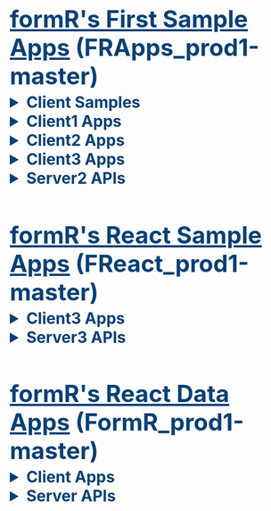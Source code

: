 <body >
  <style>
    h1 {                font-size: 42px; color: #084074; margin-bottom: 5px; } 
    details > summary { font-size: 28px; color: #084074; font-weight:  bold; }
    h3 { margin-top:  10px; margin-block-start: -10px; margin-block-end: -1px; } 
    p  { margin-top: -15px; margin-block-start:   0px; margin-bottom:    20px; } 
  </style> 

  <div style="padding-left: 20px;">
  
# <u>formR's First Sample Apps</u> (FRApps_prod1-master)  

<details>
  <summary>Client Samples</summary> 

  - ### 1c. CSS-Samples 
      19 folders containing zip files of 176 CSS Sample files from Maximilian's course

  - ### 2c. HTML Widgets 
      9 folders containing HTML files from Brad Traversy's course.

</details> 
<details>
  <summary>Client1 Apps</summary>

  - ### 1c1. My HTML Custom App
      A simple responsive app using HTML and .CSS styles

</details> 
<details>
  <summary>Client2 Apps</summary> 

  - ### 1c2. My Javascript Custom App
      A refactored JavaScript app using My HTML Custom App
  - ### 2c2. My Javascript Click Samples
      A refactored JavaScript app using My HTML Custom App
  - ### 3c2. JavaScript FAQs App
      A simple JavaScript app to display FAQs using collapsing detail / summary items
  
  - ### 4c2. JavaScript Cards App 
      A simple JavaScript app to display cards using a collapsing carousel 

  - ### 5c2. JavaScript JSON Data App 
      A simple JavaScript app to retreive JSON data requested with an API call.

</details> 
<details>
  <summary>Client3 Apps</summary> 

  - ### 1c3. Simple Lit Component App
      A clean Lit component 

  - ### 2c3. Lit Cards and FAQs App
      A simple Lit app to display FAQs using collapsing cards and detail / summary items
  
  - ### 3c3. Lit App with API 
      A simple Lit app requesting data from a server API  

</details> 
<details>
  <summary>Server2 APIs</summary> 

  - ### 4s2. JSON Data API 
      A simple API to return JSON data requested with an API call.

</details> 


# <u>formR's React Sample Apps</u> (FReact_prod1-master)  

</details> 
<details>
  <summary>Client3 Apps</summary> 

  - ### 1c3. React Cards and FAQs App
      A simple React app to display FAQs using collapsing cards and detail / summary items

  - ### 2c3. React Empty App
      A clean React client app with only one line of HTML and all the React dependancies.

  - ### 3c3. React Button 
      A simple button componant using React deployed from an Internet CDN.

  - ### 4c3. React App with No API
      A simple React app using client-side routes and data.

  - ### 5c3. React App with API 
      A simple React app using client-side routes and data served with an API call.

  - ### 6c3. My React Custom App 
      A simple React client app that can be used as a home page template.

</details> 
<details>
  <summary>Server3 APIs</summary> 

  - ### 5s3. React Data API 
      A simple React API to return data requested with an API call.

</details> 


# <u>formR's React Data Apps</u> (FormR_prod1-master) 

<details>
  <summary>Client Apps</summary> 

  - ### 1c. World
      A React client app to view data in the World database.

  - ### 3c. RAuth 
      A React client app to authenticate users in the RAuth table.

  - ### 4c. Admin
      A React client app to view, add, edit or delete users in the RAuth table 
      
  - ### 5c. formR
      A React client app to view, add, edit or delete data in the World database    

</details> 
<details>
  <summary>Server APIs</summary> 

  - ### 1s. World
      A React server api to view data in the World database.

  - ### 3s. RAuth 
      A React server api to authenticate users in the RAuth table.

  - ### 4s. Admin
      A React server api to view, add, edit or delete users in the RAuth table 
      
  - ### 5s. formR
      A React server api to view, add, edit or delete data in the World database    
</details> 

